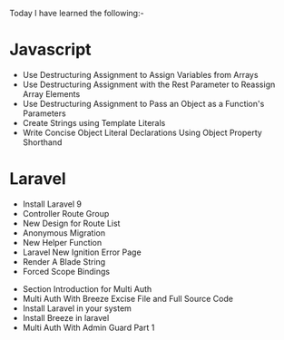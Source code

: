 Today I have learned the following:-

# Javascript
- Use Destructuring Assignment to Assign Variables from Arrays
- Use Destructuring Assignment with the Rest Parameter to Reassign Array Elements
- Use Destructuring Assignment to Pass an Object as a Function's Parameters
- Create Strings using Template Literals
- Write Concise Object Literal Declarations Using Object Property Shorthand

# Laravel
- Install Laravel 9
- Controller Route Group
- New Design for Route List
- Anonymous Migration
- New Helper Function
- Laravel New Ignition Error Page
- Render A Blade String
- Forced Scope Bindings
<!-- started new project Multi Auth-->
- Section Introduction for Multi Auth
- Multi Auth With Breeze Excise File and Full Source Code
- Install Laravel in your system
- Install Breeze in laravel
- Multi Auth With Admin Guard Part 1